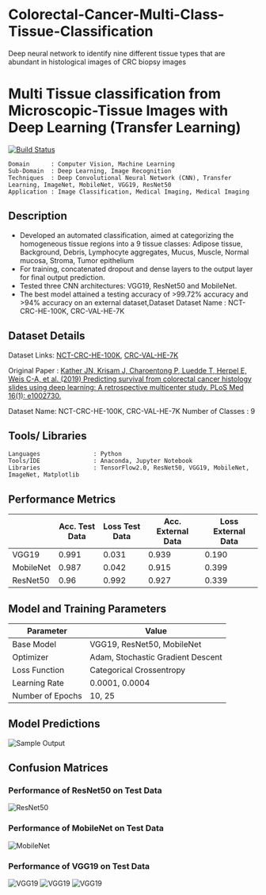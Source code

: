 # Colorectal-Cancer-Multi-Class-Tissue-Classification
Deep neural network to identify nine different tissue types that are abundant in histological images of CRC biopsy images



# Multi Tissue classification from Microscopic-Tissue Images with Deep Learning (Transfer Learning)
[![Build Status](https://travis-ci.org/joemccann/dillinger.svg?branch=master)](https://travis-ci.org/joemccann/dillinger)

```
Domain 		: Computer Vision, Machine Learning
Sub-Domain	: Deep Learning, Image Recognition
Techniques	: Deep Convolutional Neural Network (CNN), Transfer Learning, ImageNet, MobileNet, VGG19, ResNet50 
Application	: Image Classification, Medical Imaging, Medical Imaging
```


## Description
* Developed an automated classification, aimed at categorizing the homogeneous tissue regions into a 9 tissue classes: Adipose tissue, Background, Debris, Lymphocyte aggregates, Mucus, Muscle, Normal mucosa, Stroma, Tumor epithelium
* For training, concatenated dropout and dense layers to the output layer for final output prediction.
* Tested three CNN architectures: VGG19, ResNet50 and MobileNet.
* The best model attained a testing accuracy of >99.72% accuracy and >94% accuracy on an external dataset,Dataset
Dataset Name     : NCT-CRC-HE-100K, CRC-VAL-HE-7K

## Dataset Details
Dataset Links: [NCT-CRC-HE-100K](https://zenodo.org/record/1214456), [CRC-VAL-HE-7K](https://zenodo.org/record/1214456)

Original Paper      :  [Kather JN, Krisam J, Charoentong P, Luedde T, Herpel E, Weis C-A, et al. (2019) Predicting survival from colorectal cancer histology slides using deep learning: A retrospective multicenter study. PLoS Med 16(1): e1002730.](https://doi.org/10.1371/journal.pmed.1002730)
                   
Dataset Name: NCT-CRC-HE-100K, CRC-VAL-HE-7K
Number of Classes		    : 9

## Tools/ Libraries
```
Languages               : Python
Tools/IDE               : Anaconda, Jupyter Notebook
Libraries               : TensorFlow2.0, ResNet50, VGG19, MobileNet, ImageNet, Matplotlib
```

## Performance Metrics
|           | Acc. Test Data | Loss Test Data | Acc. External Data | Loss External Data |
| ----------| -------------- | ---------------|------------------- |------------------- |
|  VGG19    |      0.991     |     0.031      |       0.939        |       0.190        |
| MobileNet |      0.987     |     0.042      |       0.915        |       0.399        | 
| ResNet50  |      0.96      |     0.992       |      0.927        |       0.339        |


## Model and Training Parameters
| Parameter | Value |
| --------- | ----- |
| Base Model |VGG19, ResNet50, MobileNet	| 
| Optimizer | Adam, Stochastic Gradient Descent |
| Loss Function | Categorical Crossentropy |
| Learning Rate | 0.0001, 0.0004 |
| Number of Epochs | 10, 25 |	

## Model Predictions
![Sample Output](output/Test_Classification_Image_Plot.png)

## Confusion Matrices
### Performance of ResNet50 on Test Data
![ResNet50](output/ResNet50%20Confusion%20Matrix.png)

### Performance of MobileNet on Test Data
![MobileNet](output/MobileNet_Confusion_Matrix.png)

### Performance of VGG19 on Test Data
![VGG19](output/VGG19-1.png)
![VGG19](output/VGG19-2.png)
![VGG19](output/VGG19-3.png)
